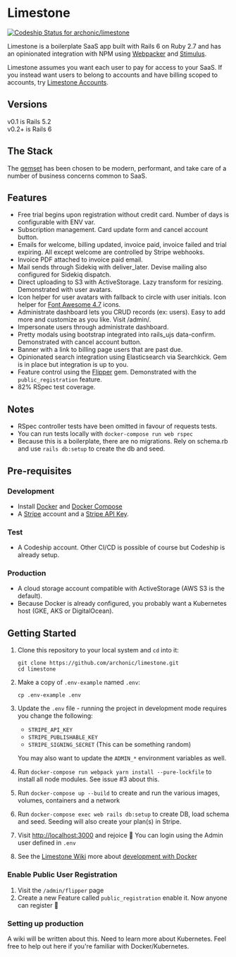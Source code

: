 # Limestone
[ ![Codeship Status for archonic/limestone](https://app.codeship.com/projects/0e5987c0-e048-0135-9d79-3ee50941199c/status?branch=master)](https://app.codeship.com/projects/266527)

Limestone is a boilerplate SaaS app built with Rails 6 on Ruby 2.7 and has an opinionated integration with NPM using [Webpacker](https://github.com/rails/webpacker) and [Stimulus](https://stimulusjs.org/).

Limestone assumes you want each user to pay for access to your SaaS. If you instead want users to belong to accounts and have billing scoped to accounts, try [Limestone Accounts](https://github.com/archonic/limestone-accounts).

## Versions
v0.1 is Rails 5.2  
v0.2+ is Rails 6

## The Stack
The [gemset](https://github.com/archonic/limestone/blob/master/Gemfile) has been chosen to be modern, performant, and take care of a number of business concerns common to SaaS.

## Features
* Free trial begins upon registration without credit card. Number of days is configurable with ENV var.
* Subscription management. Card update form and cancel account button.
* Emails for welcome, billing updated, invoice paid, invoice failed and trial expiring. All except welcome are controlled by Stripe webhooks.
* Invoice PDF attached to invoice paid email.
* Mail sends through Sidekiq with deliver_later. Devise mailing also configured for Sidekiq dispatch.
* Direct uploading to S3 with ActiveStorage. Lazy transform for resizing. Demonstrated with user avatars.
* Icon helper for user avatars with fallback to circle with user initials. Icon helper for [Font Awesome 4.7](https://fontawesome.com/v4.7.0/icons/) icons.
* Administrate dashboard lets you CRUD records (ex: users). Easy to add more and customize as you like. Visit /admin/.
* Impersonate users through administrate dashboard.
* Pretty modals using bootstrap integrated into rails_ujs data-confirm. Demonstrated with cancel account button.
* Banner with a link to billing page users that are past due.
* Opinionated search integration using Elasticsearch via Searchkick. Gem is in place but integration is up to you.
* Feature control using the [Flipper](https://github.com/jnunemaker/flipper) gem. Demonstrated with the `public_registration` feature.
* 82% RSpec test coverage.

## Notes
* RSpec controller tests have been omitted in favour of requests tests.
* You can run tests locally with `docker-compose run web rspec`
* Because this is a boilerplate, there are no migrations. Rely on schema.rb and use `rails db:setup` to create the db and seed.

## Pre-requisites

### Development
* Install [Docker](https://docs.docker.com/engine/installation/) and [Docker Compose](https://docs.docker.com/compose/install/)
* A [Stripe](https://dashboard.stripe.com/register) account and a [Stripe API Key](https://stripe.com/docs/keys).

### Test
* A Codeship account. Other CI/CD is possible of course but Codeship is already setup.

### Production
* A cloud storage account compatible with ActiveStorage (AWS S3 is the default).
* Because Docker is already configured, you probably want a Kubernetes host (GKE, AKS or DigitalOcean).

## Getting Started
1. Clone this repository to your local system and `cd` into it:
    ```
    git clone https://github.com/archonic/limestone.git
    cd limestone
    ```

2. Make a copy of `.env-example` named `.env`:
    ```
    cp .env-example .env
    ```

3. Update the `.env` file - running the project in development mode requires you change the following:
    - `STRIPE_API_KEY`
    - `STRIPE_PUBLISHABLE_KEY`
    - `STRIPE_SIGNING_SECRET` (This can be something random)

    You may also want to update the `ADMIN_*` environment variables as well.

4. Run `docker-compose run webpack yarn install --pure-lockfile` to install all node modules. See issue #3 about this.

5. Run `docker-compose up --build` to create and run the various images, volumes, containers and a network

6. Run `docker-compose exec web rails db:setup` to create DB, load schema and seed. Seeding will also create your plan(s) in Stripe.

7. Visit [http://localhost:3000](http://localhost:3000) and rejoice :tada: You can login using the Admin user defined in `.env`

8. See the [Limestone Wiki](https://github.com/archonic/limestone/wiki) more about [development with Docker](https://github.com/archonic/limestone/wiki/Development-with-Docker)

### Enable Public User Registration
1. Visit the `/admin/flipper` page
2. Create a new Feature called `public_registration` enable it. Now anyone can register :clap:

### Setting up production
A wiki will be written about this. Need to learn more about Kubernetes. Feel free to help out here if you're familiar with Docker/Kubernetes.
